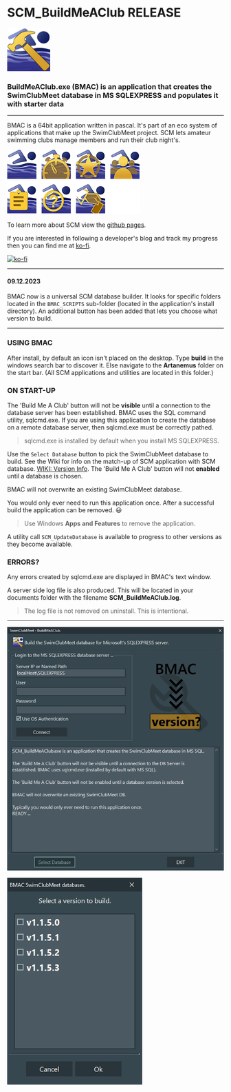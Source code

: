 ﻿# SCM_BuildMeAClub RELEASE

![Hero BuildMeAClub ICON](ASSETS/SCM_BMAC_100x100.bmp)

### BuildMeAClub.exe (BMAC) is an application that creates the SwimClubMeet database in MS SQLEXPRESS and populates it with starter data

---
BMAC is a 64bit application written in pascal. It's part of an eco system of applications that make up the SwimClubMeet project. SCM lets amateur swimming clubs manage members and run their club night's.

![The eco system of SCM](ASSETS/SCM_GroupOfIcons.png)

To learn more about SCM view the [github pages](https://artanemus.github.io/index.html).

If you are interested in following a developer's blog and track my progress then you can find me at [ko-fi](https://ko-fi.com/artanemus).

[![ko-fi](https://ko-fi.com/img/githubbutton_sm.svg)](https://ko-fi.com/V7V7EU686)

---

#### 09.12.2023

BMAC now is a universal SCM database builder. It looks for specific folders located in the `BMAC_SCRIPTS` sub-folder (located in the application's install directory). An additional button has been added that lets you choose what version to build.

---

### USING BMAC

After install, by default an icon isn't placed on the desktop. Type **build** in the windows search bar to discover it. Else navigate to the **Artanemus** folder on the start bar. (All SCM applications and utilities are located in this folder.)

### ON START-UP

The 'Build Me A Club' button will not be **visible** until a connection to the database server has been established. BMAC uses the SQL command utility, sqlcmd.exe. If you are using this application to create the database on a remote database server, then sqlcmd.exe must be correctly pathed.

> sqlcmd.exe is installed by default when you install MS SQLEXPRESS.

Use the `Select Database` button to pick the SwimClubMeet database to build. See the Wiki for info on the match-up of SCM application with SCM database. [WIKI: Version Info](https://github.com/Artanemus/SCM_BuildMeAClub-R/wiki/Version-Info). The 'Build Me A Club' button will not **enabled** until a database is chosen.

BMAC will not overwrite an existing SwimClubMeet database.

You would only ever need to run this application once. After a successful build the application can be removed. 😃

> Use Windows **Apps and Features** to remove the application.

A utility call `SCM_UpdateDatabase` is available to progress to other versions as they become available.

### ERRORS?

Any errors created by sqlcmd.exe are displayed in BMAC's text window.

A server side log file is also produced. This will be located in your documents folder with the filename **SCM_BuildMeAClub.log**.

> The log file is not removed on uninstall. This is intentional.

---

![ScreenShot of BMAC prior to login.](ASSETS/Screenshot%20BMAC%20MainForm.JPG)

![ScreenShot of Select Database DLG.](ASSETS/Screenshot%20BMAC%20Select%20DB.JPG)
